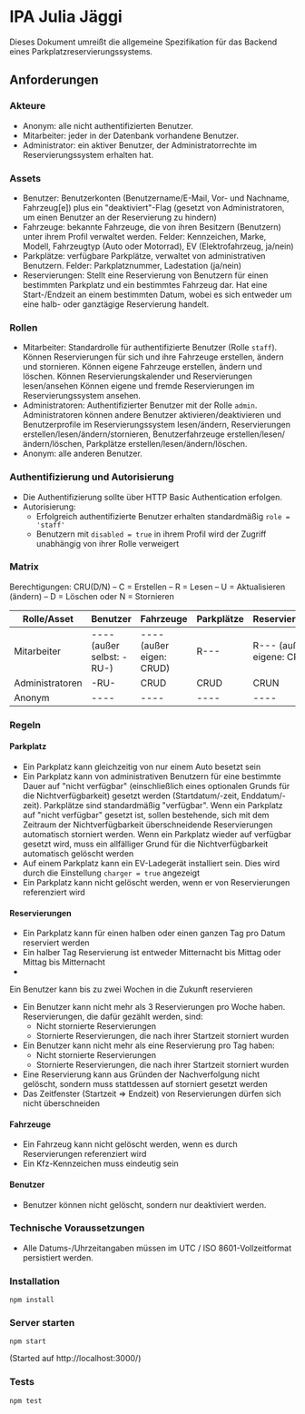 # IPA Julia Jäggi
Dieses Dokument umreißt die allgemeine Spezifikation für das Backend eines Parkplatzreservierungssystems.

## Anforderungen

### Akteure
- Anonym: alle nicht authentifizierten Benutzer.
- Mitarbeiter: jeder in der Datenbank vorhandene Benutzer.
- Administrator: ein aktiver Benutzer, der Administratorrechte im Reservierungssystem erhalten hat.

### Assets
- Benutzer: Benutzerkonten (Benutzername/E-Mail, Vor- und Nachname, Fahrzeug[e]) plus ein "deaktiviert"-Flag (gesetzt von Administratoren, um einen Benutzer an der Reservierung zu hindern)
- Fahrzeuge: bekannte Fahrzeuge, die von ihren Besitzern (Benutzern) unter ihrem Profil verwaltet werden. Felder: Kennzeichen,
  Marke, Modell, Fahrzeugtyp (Auto oder Motorrad), EV (Elektrofahrzeug, ja/nein)
- Parkplätze: verfügbare Parkplätze, verwaltet von administrativen Benutzern. Felder: Parkplatznummer, Ladestation (ja/nein)
- Reservierungen: Stellt eine Reservierung von Benutzern für einen bestimmten Parkplatz und ein bestimmtes Fahrzeug dar. Hat eine Start-/Endzeit
  an einem bestimmten Datum, wobei es sich entweder um eine halb- oder ganztägige Reservierung handelt.

### Rollen
- Mitarbeiter: Standardrolle für authentifizierte Benutzer (Rolle `staff`).
  Können Reservierungen für sich und ihre Fahrzeuge erstellen, ändern und stornieren. Können eigene Fahrzeuge erstellen, ändern und löschen. Können Reservierungskalender und Reservierungen lesen/ansehen
  Können eigene und fremde Reservierungen im Reservierungssystem ansehen.
- Administratoren: Authentifizierter Benutzer mit der Rolle `admin`. Administratoren können andere Benutzer aktivieren/deaktivieren und
  Benutzerprofile im Reservierungssystem lesen/ändern, Reservierungen erstellen/lesen/ändern/stornieren, Benutzerfahrzeuge erstellen/lesen/ändern/löschen,
  Parkplätze erstellen/lesen/ändern/löschen.
- Anonym: alle anderen Benutzer.

### Authentifizierung und Autorisierung
- Die Authentifizierung sollte über HTTP Basic Authentication erfolgen.
- Autorisierung:
  - Erfolgreich authentifizierte Benutzer erhalten standardmäßig `role = 'staff'`
  - Benutzern mit `disabled = true` in ihrem Profil wird der Zugriff unabhängig von ihrer Rolle verweigert

### Matrix
Berechtigungen: CRU(D/N)
– C = Erstellen
– R = Lesen
– U = Aktualisieren (ändern)
– D = Löschen oder N = Stornieren

| Rolle/Asset | Benutzer                    | Fahrzeuge          | Parkplätze   | Reservierungen           |
|-------------|-----------------------------|--------------------|--------------|------------------------- |
| Mitarbeiter | ---- (außer selbst: -RU-) | ---- (außer eigen: CRUD) | R--- | R--- (außer eigene: CRUN) |
| Administratoren | -RU- | CRUD | CRUD | CRUN |
| Anonym | ---- | ---- | ---- | ---- |

### Regeln

#### Parkplatz
- Ein Parkplatz kann gleichzeitig von nur einem Auto besetzt sein
- Ein Parkplatz kann von
  administrativen Benutzern für eine bestimmte Dauer
auf "nicht verfügbar" (einschließlich eines optionalen Grunds für die Nichtverfügbarkeit) gesetzt werden (Startdatum/-zeit, Enddatum/-zeit).
  Parkplätze sind standardmäßig "verfügbar". Wenn ein Parkplatz auf "nicht verfügbar" gesetzt ist, sollen
  bestehende, sich mit dem Zeitraum der Nichtverfügbarkeit überschneidende Reservierungen automatisch storniert werden.
  Wenn ein Parkplatz wieder auf verfügbar gesetzt wird, muss ein allfälliger Grund für die Nichtverfügbarkeit automatisch gelöscht werden
- Auf einem Parkplatz kann ein EV-Ladegerät installiert sein. Dies wird durch die Einstellung `charger = true` angezeigt
- Ein Parkplatz kann nicht gelöscht werden, wenn er von Reservierungen referenziert wird

#### Reservierungen
- Ein Parkplatz kann für einen halben oder einen ganzen Tag pro Datum reserviert werden
- Ein halber Tag Reservierung ist entweder Mitternacht bis Mittag oder Mittag bis Mitternacht
-
 Ein Benutzer kann bis zu zwei Wochen in die Zukunft reservieren
- Ein Benutzer kann nicht mehr als 3 Reservierungen pro Woche haben. Reservierungen, die dafür gezählt werden, sind:
  - Nicht stornierte Reservierungen
  - Stornierte Reservierungen, die nach ihrer Startzeit storniert wurden
- Ein Benutzer kann nicht mehr als eine Reservierung pro Tag haben:
  - Nicht stornierte Reservierungen
  - Stornierte Reservierungen, die nach ihrer Startzeit storniert wurden
- Eine Reservierung kann aus Gründen der Nachverfolgung nicht gelöscht, sondern muss stattdessen auf storniert gesetzt werden
- Das Zeitfenster (Startzeit => Endzeit) von Reservierungen dürfen sich nicht überschneiden

#### Fahrzeuge
- Ein Fahrzeug kann nicht gelöscht werden, wenn es durch Reservierungen referenziert wird
- Ein Kfz-Kennzeichen muss eindeutig sein

#### Benutzer
- Benutzer können nicht gelöscht, sondern nur deaktiviert werden.

### Technische Voraussetzungen
- Alle Datums-/Uhrzeitangaben müssen im UTC / ISO 8601-Vollzeitformat persistiert werden.

### Installation
```
npm install
```

### Server starten
```
npm start
```
(Started auf http://localhost:3000/)

### Tests
```
npm test
```
